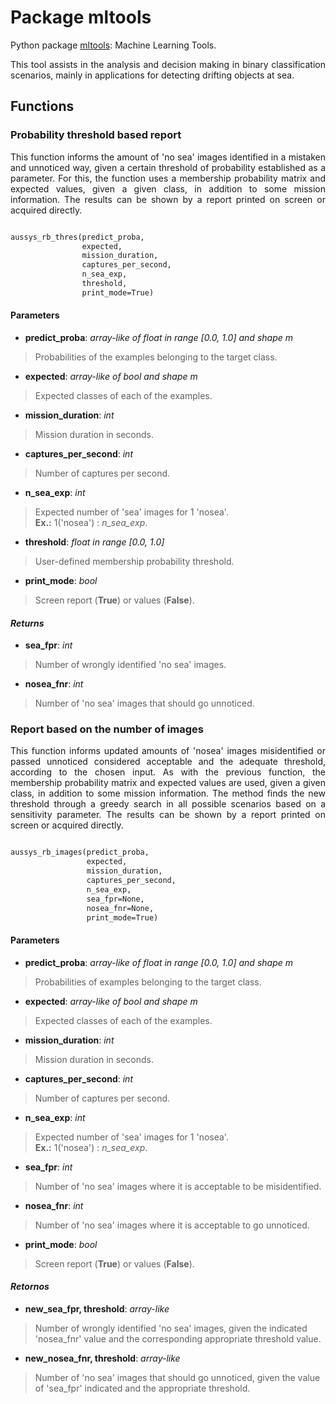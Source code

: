 # Package mltools

Python package [mltools](https://github.com/aquinordg/mltools): Machine Learning Tools.

<div style="text-align: justify"> This tool assists in the analysis and decision making in binary classification scenarios, mainly in applications for detecting drifting objects at sea. </div>

## Functions

### Probability threshold based report

<div style="text-align: justify"> This function informs the amount of 'no sea' images identified in a mistaken and unnoticed way, given a certain threshold of probability established as a parameter. For this, the function uses a membership probability matrix and expected values, given a given class, in addition to some mission information. The results can be shown by a report printed on screen or acquired directly. </div>

```markdown

aussys_rb_thres(predict_proba,
                expected,
                mission_duration,
                captures_per_second,
                n_sea_exp,
                threshold,
                print_mode=True)

```

#### Parameters

* **predict_proba**: _array-like of float in range [0.0, 1.0] and shape m_<br/>
> Probabilities of the examples belonging to the target class.

* **expected**: _array-like of bool and shape m_<br/>
> Expected classes of each of the examples.

* **mission_duration**: _int_<br/>
> Mission duration in seconds.

* **captures_per_second**: _int_<br/>
> Number of captures per second.

* **n_sea_exp**: _int_<br/>
> Expected number of 'sea' images for 1 'nosea'. <br/>
> **Ex.:** 1('nosea') : _n_sea_exp_.

* **threshold**: _float in range [0.0, 1.0]_<br/>
> User-defined membership probability threshold.

* **print_mode**: _bool_<br/>
> Screen report (**True**) or values (**False**).

#### _Returns_

* **sea_fpr**: _int_<br/>
> Number of wrongly identified 'no sea' images.

* **nosea_fnr**: _int_<br/>
> Number of 'no sea' images that should go unnoticed.

### Report based on the number of images

<div style="text-align: justify"> This function informs updated amounts of 'nosea' images misidentified or passed unnoticed considered acceptable and the adequate threshold, according to the chosen input. As with the previous function, the membership probability matrix and expected values are used, given a given class, in addition to some mission information. The method finds the new threshold through a greedy search in all possible scenarios based on a sensitivity parameter. The results can be shown by a report printed on screen or acquired directly. </div>

```markdown

aussys_rb_images(predict_proba,
                 expected,
                 mission_duration,
                 captures_per_second,
                 n_sea_exp,
                 sea_fpr=None,
                 nosea_fnr=None,
                 print_mode=True)

```
#### Parameters

* **predict_proba**: _array-like of float in range [0.0, 1.0] and shape m_<br/>
> Probabilities of examples belonging to the target class.

* **expected**: _array-like of bool and shape m_<br/>
> Expected classes of each of the examples.

* **mission_duration**: _int_<br/>
> Mission duration in seconds.

* **captures_per_second**: _int_<br/>
> Number of captures per second.

* **n_sea_exp**: _int_<br/>
> Expected number of 'sea' images for 1 'nosea'. <br/>
> **Ex.:** 1('nosea') : _n_sea_exp_.

* **sea_fpr**: _int_<br/>
> Number of 'no sea' images where it is acceptable to be misidentified.

* **nosea_fnr**: _int_<br/>
> Number of 'no sea' images where it is acceptable to go unnoticed.

* **print_mode**: _bool_<br/>
> Screen report (**True**) or values (**False**).

#### _Retornos_

* **new_sea_fpr, threshold**: _array-like_<br/>
> Number of wrongly identified 'no sea' images, given the indicated 'nosea_fnr' value and the corresponding appropriate threshold value.

* **new_nosea_fnr, threshold**: _array-like_<br/>
> Number of 'no sea' images that should go unnoticed, given the value of 'sea_fpr' indicated and the appropriate threshold.
